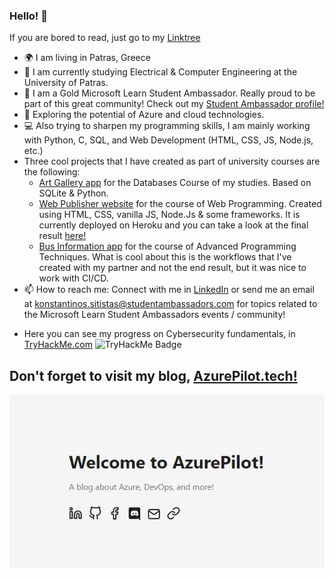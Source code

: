 ### Hello!  👋

If you are bored to read, just go to my [Linktree](https://linktr.ee/sitistas)

- 🌍 I am living in Patras, Greece
- 🏫 I am currently studying Electrical & Computer Engineering at the University of Patras.
- 🔭 I am a Gold Microsoft Learn Student Ambassador. Really proud to be part of this great community! Check out my [Student Ambassador profile!](https://mvp.microsoft.com/en-US/studentambassadors/profile/1546d3ac-4ed8-4977-a7d5-aca571a2486f)
- 🌱 Exploring the potential of Azure and cloud technologies.
- 💻 Also trying to sharpen my programming skills, I am mainly working with Python, C, SQL, and Web Development (HTML, CSS, JS, Node.js, etc.)
- Three cool projects that I have created as part of university courses are the following:
   - [Art Gallery app](https://github.com/sitistas/art-gallery-ECE_CK703-team18) for the Databases Course of my studies. Based on SQLite & Python.
   - [Web Publisher website](https://github.com/sitistas/ECE_CK802-team_18) for the course of Web Programming. Created using HTML, CSS, vanilla JS, Node.Js & some frameworks. It is currently deployed on Heroku and you can take a look at the final result [here!](https://web-project-team18.herokuapp.com/)
   - [Bus Information app](https://github.com/sitistas/bus_arrivals_application) for the course of Advanced Programming Techniques. What is cool about this is the workflows that I've created with my partner and not the end result, but it was nice to work with CI/CD.
- 📫 How to reach me: Connect with me in [LinkedIn](https://www.linkedin.com/in/sitistas/) or send me an email at [konstantinos.sitistas@studentambassadors.com](mailto:konstantinos.sitistas@studentambassadors.com) for topics related to the Microsoft Learn Student Ambassadors events / community!
<!-- - 🏢 Looking for an internship in the Computer Engineering field, to sharpen my skills alongside my studies!  
   Starting my thesis on NLP  -->
 
- Here you can see my progress on Cybersecurity fundamentals, in [TryHackMe.com](https://tryhackme.com/p/basaltshrunken46)
![TryHackMe Badge](https://tryhackme-badges.s3.amazonaws.com/basaltshrunken46.png)


## **Don't forget to visit my blog, [AzurePilot.tech!](http://azurepilot.tech/)**
[![AzurePilot Home Page](home.png)](https://azurepilot.tech/)
